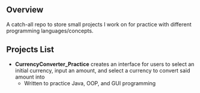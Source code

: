 ## Overview

A catch-all repo to store small projects I work on for practice with different programming languages/concepts.

## Projects List

- __CurrencyConverter_Practice__ creates an interface for users to select an initial currency, input an amount, and select a currency to convert said amount into
  - Written to practice Java, OOP, and GUI programming
